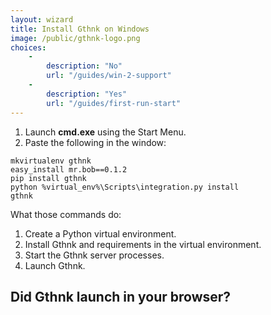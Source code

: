 ```yaml
---
layout: wizard
title: Install Gthnk on Windows
image: /public/gthnk-logo.png
choices:
    -
        description: "No"
        url: "/guides/win-2-support"
    -
        description: "Yes"
        url: "/guides/first-run-start"
---
```


1. Launch **cmd.exe** using the Start Menu.
2. Paste the following in the window:

```
mkvirtualenv gthnk
easy_install mr.bob==0.1.2
pip install gthnk
python %virtual_env%\Scripts\integration.py install
gthnk
```

What those commands do:

1. Create a Python virtual environment.
2. Install Gthnk and requirements in the virtual environment.
3. Start the Gthnk server processes.
4. Launch Gthnk.

## Did Gthnk launch in your browser?
